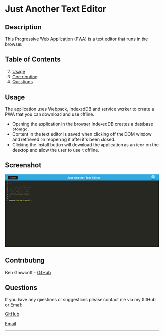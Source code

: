 # Just Another Text Editor

## Description

This Progressive Web Application (PWA) is a text editor that runs in the browser.

## Table of Contents

2. [Usage](#usage)
4. [Contributing](#contributing)
5. [Questions](#questions)

## Usage

The application uses Webpack, IndexedDB and service worker to create a PWA that you can download and use offline. 

- Opening the application in the browser IndexedDB creates a database storage.
- Content in the text editor is saved when clicking off the DOM window and retrieved on reopening it after it's been closed.
- Clicking the install button will download the application as an icon on the desktop and allow the user to use it offline.

## Screenshot

![Deployed Application](./screencapture-text-editing-is-fun-herokuapp-2022-05-15-23_46_04.png)

## Contributing

Ben Growcott - [GitHub](https://github.com/BGrowcott)

## Questions

If you have any questions or suggestions please contact me via my GitHub or Email:

[GitHub](https://github.com/BGrowcott)

[Email](mailto:bg.coding101@gmail.com)

----
